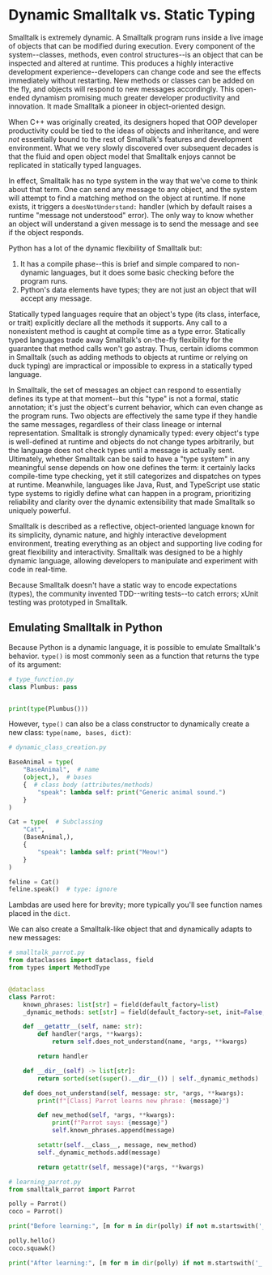 # Dynamic Smalltalk vs. Static Typing

Smalltalk is extremely dynamic.
A Smalltalk program runs inside a live image of objects that can be modified during execution.
Every component of the system--classes, methods, even control structures--is an object that can be inspected
and altered at runtime.
This produces a highly interactive development experience--developers can change code and see the effects immediately without restarting.
New methods or classes can be added on the fly, and objects will respond to new messages accordingly.
This open-ended dynamism promising much greater developer productivity and innovation.
It made Smalltalk a pioneer in object-oriented design.

When C++ was originally created, its designers hoped that OOP developer productivity could be tied to the ideas of objects and inheritance,
and were _not_ essentially bound to the rest of Smalltalk's features and development environment.
What we very slowly discovered over subsequent decades is that the fluid and open object model that Smalltalk enjoys
cannot be replicated in statically typed languages.

In effect, Smalltalk has no type system in the way that we've come to think about that term.
One can send any message to any object, and the system will attempt to find a matching method on the object at runtime.
If none exists, it triggers a `doesNotUnderstand:` handler (which by default raises a runtime "message not understood" error).
The only way to know whether an object will understand a given message is to send the message and see if the object responds.

Python has a lot of the dynamic flexibility of Smalltalk but:

1. It has a compile phase--this is brief and simple compared to non-dynamic languages, but it does some basic checking before the program runs.
2. Python's data elements have types; they are not just an object that will accept any message.

Statically typed languages require that an object's type (its class, interface, or trait) explicitly declare all the methods it supports.
Any call to a nonexistent method is caught at compile time as a type error.
Statically typed languages trade away Smalltalk's on-the-fly flexibility for the guarantee that method calls won't go astray.
Thus, certain idioms common in Smalltalk (such as adding methods to objects at runtime or relying on duck typing)
are impractical or impossible to express in a statically typed language.

In Smalltalk, the set of messages an object can respond to essentially defines its type at that moment--but this "type" is not a formal, static annotation;
it's just the object's current behavior, which can even change as the program runs.
Two objects are effectively the same type if they handle the same messages, regardless of their class lineage or internal representation.
Smalltalk is strongly dynamically typed: every object's type is
well-defined at runtime and objects do not change types arbitrarily, but the language does not check types until a message is actually sent.
Ultimately, whether Smalltalk can be said to have a "type system" in any meaningful sense depends on how one defines the term:
it certainly lacks compile-time type checking, yet it still categorizes and dispatches on types at runtime.
Meanwhile, languages like Java, Rust, and TypeScript use static type systems to rigidly define what can happen in a program, prioritizing
reliability and clarity over the dynamic extensibility that made Smalltalk so uniquely powerful.

Smalltalk is described as a reflective, object-oriented language known for its simplicity, dynamic nature, and highly interactive development environment, treating everything as an object
and supporting live coding for great flexibility and interactivity.
Smalltalk was designed to be a highly dynamic language, allowing developers to manipulate and experiment with code in real-time.

Because Smalltalk doesn't have a static way to encode expectations (types), the
community invented TDD--writing tests--to catch errors; xUnit testing was prototyped in Smalltalk.

## Emulating Smalltalk in Python

Because Python is a dynamic language, it is possible to emulate Smalltalk's behavior.
`type()` is most commonly seen as a function that returns the type of its argument:

```python
# type_function.py
class Plumbus: pass


print(type(Plumbus()))
```

However, `type()` can also be a class constructor to dynamically create a new class: `type(name, bases, dict)`:

```python
# dynamic_class_creation.py

BaseAnimal = type(
    "BaseAnimal",  # name
    (object,),  # bases
    {  # class body (attributes/methods)
        "speak": lambda self: print("Generic animal sound.")
    }
)

Cat = type(  # Subclassing
    "Cat",
    (BaseAnimal,),
    {
        "speak": lambda self: print("Meow!")
    }
)

feline = Cat()
feline.speak()  # type: ignore
```

Lambdas are used here for brevity; more typically you'll see function names placed in the `dict`.

We can also create a Smalltalk-like object that and dynamically adapts to new messages:

```python
# smalltalk_parrot.py
from dataclasses import dataclass, field
from types import MethodType


@dataclass
class Parrot:
    known_phrases: list[str] = field(default_factory=list)
    _dynamic_methods: set[str] = field(default_factory=set, init=False, repr=False)

    def __getattr__(self, name: str):
        def handler(*args, **kwargs):
            return self.does_not_understand(name, *args, **kwargs)

        return handler

    def __dir__(self) -> list[str]:
        return sorted(set(super().__dir__()) | self._dynamic_methods)

    def does_not_understand(self, message: str, *args, **kwargs):
        print(f"[Class] Parrot learns new phrase: {message}")

        def new_method(self, *args, **kwargs):
            print(f"Parrot says: {message}")
            self.known_phrases.append(message)

        setattr(self.__class__, message, new_method)
        self._dynamic_methods.add(message)

        return getattr(self, message)(*args, **kwargs)
```

```python
# learning_parrot.py
from smalltalk_parrot import Parrot

polly = Parrot()
coco = Parrot()

print("Before learning:", [m for m in dir(polly) if not m.startswith('_')])

polly.hello()
coco.squawk()

print("After learning:", [m for m in dir(polly) if not m.startswith('_')])
```